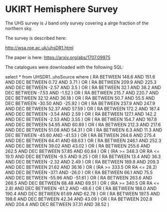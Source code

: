 UKIRT Hemisphere Survey
=======================================================================

The UHS survey is J band only survey covering a alrge fraction of the northern sky.

The survey is described here:

http://wsa.roe.ac.uk/uhsDR1.html

The paper is here: https://arxiv.org/abs/1707.09975

The catalogues were downloaded with the following SQL:

select * from UHSDR1..uhsSource where ( RA BETWEEN 148.6 AND 151.6 AND DEC BETWEEN 0.72 AND 3.71 ) OR ( RA BETWEEN 209.9 AND 225.3 AND DEC BETWEEN -2.57 AND 3.5 ) OR ( RA BETWEEN 32.1 AND 38.2 AND DEC BETWEEN -7.53 AND -1.52 ) OR ( RA BETWEEN 215.7 AND 220.7 AND DEC BETWEEN 32.12 AND 36.18 ) OR ( RA BETWEEN 50.7 AND 55.5 AND DEC BETWEEN -30.50 AND -25.92 ) OR ( RA BETWEEN 237.9 AND 247.9 AND DEC BETWEEN 52.37 AND 57.59 ) OR ( RA BETWEEN 172.2 AND 187.4 AND DEC BETWEEN -3.54 AND 2.59 ) OR ( RA BETWEEN 127.1 AND 142.2 AND DEC BETWEEN -2.53 AND 3.55 ) OR ( RA BETWEEN 154.7 AND 167.8 AND DEC BETWEEN 54.95 AND 60.89 ) OR ( RA BETWEEN 212.3 AND 217.6 AND DEC BETWEEN 51.08 AND 54.31 ) OR ( RA BETWEEN 6.3 AND 11.3 AND DEC BETWEEN -45.60 AND -41.53 ) OR ( RA BETWEEN 264.6 AND 275.4 AND DEC BETWEEN 64.41 AND 68.63 ) OR ( RA BETWEEN 246.1 AND 252.3 AND DEC BETWEEN 39.02 AND 43.02 ) OR ( RA BETWEEN 255.6 AND 262.5 AND DEC BETWEEN 57.85 AND 60.84 ) OR ( (RA >= 348.3 OR RA <= 19.1) AND DEC BETWEEN -9.5 AND 9.25 ) OR ( RA BETWEEN 13.4 AND 36.3 AND DEC BETWEEN -2.32 AND 2.49 ) OR ( RA BETWEEN 189.8 AND 209.3 AND DEC BETWEEN 21.62 AND 36.16 ) OR ( (RA >= 333.5 OR RA <= 28.2) AND DEC BETWEEN -37.1 AND -26.0 ) OR ( RA BETWEEN 66.1 AND 75.5 AND DEC BETWEEN -55.96 AND -51.61 ) OR ( RA BETWEEN 263.6 AND 266.5 AND DEC BETWEEN 68.48 AND 69.51 ) OR ( (RA >= 340.5 OR RA <= 2.8) AND DEC BETWEEN -61.2 AND -48.6 ) OR ( RA BETWEEN 188.0 AND 190.4 AND DEC BETWEEN 61.69 AND 62.78 ) OR ( RA BETWEEN 197.5 AND 198.6 AND DEC BETWEEN 42.34 AND 43.09 ) OR ( RA BETWEEN 202.8 AND 204.4 AND DEC BETWEEN 37.31 AND 38.52 )
